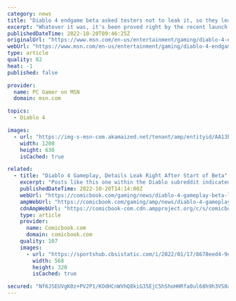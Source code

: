 ```yaml
---
category: news
title: "Diablo 4 endgame beta asked testers not to leak it, so they leaked it immediately"
excerpt: "Whatever it was, it's been proved right by the recent launch of the endgame beta for Diablo 4, whose playtesters rushed to Reddit to post about it almost as soon as they were invited, in clear ..."
publishedDateTime: 2022-10-20T09:46:25Z
originalUrl: "https://www.msn.com/en-us/entertainment/gaming/diablo-4-endgame-beta-asked-testers-not-to-leak-it-so-they-leaked-it-immediately/ar-AA13c006"
webUrl: "https://www.msn.com/en-us/entertainment/gaming/diablo-4-endgame-beta-asked-testers-not-to-leak-it-so-they-leaked-it-immediately/ar-AA13c006"
type: article
quality: 82
heat: -1
published: false

provider:
  name: PC Gamer on MSN
  domain: msn.com

topics:
  - Diablo 4

images:
  - url: "https://img-s-msn-com.akamaized.net/tenant/amp/entityid/AA13blXm.img?h=630&w=1200&m=6&q=60&o=t&l=f&f=jpg&x=510&y=175"
    width: 1200
    height: 630
    isCached: true

related:
  - title: "Diablo 4 Gameplay, Details Leak Right After Start of Beta"
    excerpt: "Posts like this one within the Diablo subreddit indicated to others who might not've been in the know that the beta was indeed live. Some have questioned whether or not PSAs like this one are against ..."
    publishedDateTime: 2022-10-20T14:14:00Z
    webUrl: "https://comicbook.com/gaming/news/diablo-4-gameplay-beta-leak/"
    ampWebUrl: "https://comicbook.com/gaming/amp/news/diablo-4-gameplay-beta-leak/"
    cdnAmpWebUrl: "https://comicbook-com.cdn.ampproject.org/c/s/comicbook.com/gaming/amp/news/diablo-4-gameplay-beta-leak/"
    type: article
    provider:
      name: Comicbook.com
      domain: comicbook.com
    quality: 107
    images:
      - url: "https://sportshub.cbsistatic.com/i/2022/01/17/8678eed4-9d9d-4a1c-a8d6-e2eb8a575660/playstation-nintendo-xbox-steam-logos.jpg?width=568&height=320"
        width: 568
        height: 320
        isCached: true

secured: "Nf6JSEUVgK0z+PV2P1/KOdHCnWVhQ8kiG35EjC5hShoHHRfa0ul68h9h3VS0aKrijdYLjyZOB/Nr5Rtoofh0Yn6WK+AycTCdzi+RBqdYXR3vbUw9ZLFtjlPr055eW0Q2baFPSOmK7T5Nx5I2xZp640e+TIMlYR5jdnliYR51Xmpt2bm3RZxT43M1GLMWLRyfxsdM7s48OHvNINpPBPSBoMw3Er+9wXlSFn0fqgXxOiNPrI/QQ+bZcBO9JdD+zB3cH3j05ug1BC3AcfU9r/3UaXPIrwYj5731iUZwWtgRvd3VdkfIW2sK9+DSciWbfDSYhGX6rBLdvlNJYrxaWDHdC9DRVYM+hXcQTbFr9BjcuyA=;M+8q4KA1uimFe/Y9JK/fpw=="
---
```


